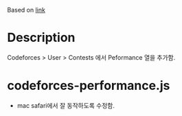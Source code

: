 Based on [link](https://greasyfork.org/ko/scripts/402180-codeforces-performance)

# Description

Codeforces > User > Contests 에서 Peformance 열을 추가함.

# codeforces-performance.js

- mac safari에서 잘 동작하도록 수정함.
